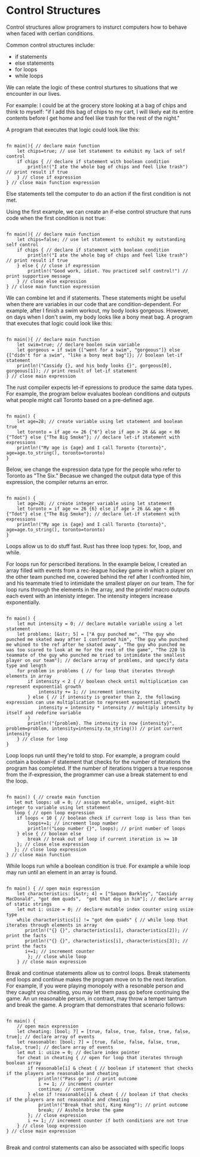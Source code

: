 # Control Structures

Control structures allow programers to insturct computers how to behave when faced with certian conditions.

Common control structures include:

- if statements
- else statements
- for loops
- while loops

We can relate the logic of these control sturtures to situations that we encounter in our lives.

For example: I could be at the grocery store looking at a bag of chips and think to myself: "if I add this bag of chips to my cart, I will likely eat its entire contents before I get home and feel like trash for the rest of the night."

A program that executes that logic could look like this:

```rust,editable

fn main(){ // declare main function
    let chips=true; // use let statement to exhibit my lack of self control
    if chips { // declare if statement with boolean condition
        println!("I ate the whole bag of chips and feel like trash") // print result if true
    } // close if expression
} // close main function expression

```

Else statements tell the computer to do an action if the first condition is not met.

Using the first example, we can create an if-else control structure that runs code when the first condition is not true:

```rust,editable

fn main(){ // declare main function
    let chips=false; // use let statement to exhibit my outstanding self control
    if chips { // declare if statement with boolean condition
        println!("I ate the whole bag of chips and feel like trash") // print result if true
    } else { // close if expression
        println!("Good work, idiot. You practiced self control!") // print supportive message
    } // close else expression
} // close main function expression

```

We can combine let and if statements. These statements might be useful when there are variables in our code that are condition-dependent. For example, after I finish a swim workout, my body looks gorgeous. However, on days when I don't swim, my body looks like a bony meat bag. A program that executes that logic could look like this:

```rust,editable

fn main(){ // declare main function
    let swim=true; // declare boolen swim variable
    let gorgeous = if swim {["went for a swim", "gorgeous"]} else {["didn't for a swim", "like a bony meat bag"]}; // boolean let-if statement
    println!("Cassidy {}, and his body looks {}", gorgeous[0], gorgeous[1]); // print result of let-if statement
} // close main expression

```
The rust compiler expects let-if epressions to produce the same data types. For example, the program below evaluates boolean conditions and outputs what people might call Toronto based on a pre-defined age.

```rust,editable

fn main() {
    let age=28; // create variable using let statement and boolean true 
    let toronto = if age <= 26 {"6"} else if age > 26 && age < 86 {"Tdot"} else {"The Big Smoke"}; // declare let-if statement with expressions 
    println!("My age is {age} and I call Toronto {toronto}", age=age.to_string(), toronto=toronto)
}

```

Below, we change the expression data type for the people who refer to Toronto as "The Six." Becasue we changed the output data type of this expression, the compiler returns an error. 

```rust,editable

fn main() {
    let age=28; // create integer variable using let statement  
    let toronto = if age <= 26 {6} else if age > 26 && age < 86 {"Tdot"} else {"The Big Smoke"}; // declare let-if statement with expressions 
    println!("My age is {age} and I call Toronto {toronto}", age=age.to_string(), toronto=toronto)
}

```

Loops allow us to do stuff fast. Rust has three loop types: for, loop, and while.

For loops run for perscribed iterations. In the example below, I created an array filled with events from a rec-league hockey game in which a player on the other team punched me, cowered behind the ref after I confronted him, and his teammate tried to intimidate the smallest player on our team. The for loop runs through the elements in the array, and the println! macro outputs each event with an intenisty integer. The intensity integers increase exponentially.

```rust,editable

fn main() {
    let mut intensity = 0; // declare mutable variable using a let statement 
    let problems: [&str; 5] = ["A guy punched me", "The guy who punched me skated away after I confronted him", "The guy who punched me whined to the ref after he skated away", "The guy who punched me was too scared to look at me for the rest of the game", "The 220 lb teammate of the guy who punched me tried to intimidate the smallest player on our team"]; // declare array of problems, and specify data type and length 
    for problem in problems { // for loop that iterates through elements in array 
        if intensity < 2 { // boolean check until multiplication can represent exponential growth
            intensity += 1; // increment intensity 
        } else { // if intensity is greater than 2, the following expression can use multiplication to represent exponential growth
            intensity = intensity * intensity // multiply intensity by itself and redefine variable 
        }
        println!("{problem}. The intensity is now {intensity}", problem=problem, intensity=intensity.to_string()) // print current intensity
    } // close for loop 
} 

```

Loop loops run until they're told to stop. For example, a program could contain a boolean-if statement that checks for the number of iterations the program has completed. If the number of iterations triggers a true response from the if-expression, the programmer can use a break statement to end the loop.


```rust,editable

fn main() { // create main function 
   let mut loops: u8 = 0; // assign mutable, unsiged, eight-bit integer to variable using let statement
   loop { // open loop expression
    if loops < 10 { // boolean check if current loop is less than ten 
        loops+=1; // increment loop number 
        println!("Loop number {}", loops); // print number of loops 
    } else { // boolean else
        break // break out of loop if current iteration is >= 10 
    }; // close else expression 
   }; // close loop expression 
} // close main function 

```

While loops run while a boolean condition is true. For example a while loop may run until an element in an array is found.

```rust,editable

fn main() { // open main expression 
    let characteristics: [&str; 4] = ["Saquon Barkley", "Cassidy MacDonald", "got dem quads",  "got that dog in him"]; // declare array of static strings
    let mut i: usize = 0; // declare mutable index counter using usize type 
    while characteristics[i] != "got dem quads" { // while loop that iterates through elements in array 
       println!("{} {}", characteristics[i], characteristics[2]); // print the facts 
       println!("{} {}", characteristics[i], characteristics[3]); // print the facts 
       i+=1; // increment counter
        }; // close while loop 
    } // close main expression

```

Break and continue statements allow us to control loops. Break statements end loops and continue makes the program move on to the next iteration. For example, if you were playing monopoly with a resonable person and they caught you cheating, you may let them pass go before continuing the game. An un reasonable person, in contrast, may throw a temper tantrum and break the game. A program that demonstrates that scenario follows:

```rust,editable

fn main() {
    // open main expression
    let cheating: [bool; 7] = [true, false, true, false, true, false, true]; // declare array of events
    let reasonable: [bool; 7] = [true, false, false, false, true, false, true]; // declare array of events
    let mut i: usize = 0; // declare index pointer
    for cheat in cheating { // open for loop that iterates through boolean array
        if reasonable[i] & cheat { // boolean if statement that checks if the players are reasonable and cheating
            println!("Pass go"); // print outcome
            i += 1; // increment counter 
            continue; // continue 
        } else if !reasonable[i] & cheat { // boolean if that checks if the players are not reasonable and cheating
            println!("Break that shit, King Kong"); // print outcome
            break; // Asshole broke the game
        }; // close expression
        i += 1; // increment counter if both conditions are not true
    } // close loop expression
} // close main expression 


```

Break and control statements can also be associated with specific loops